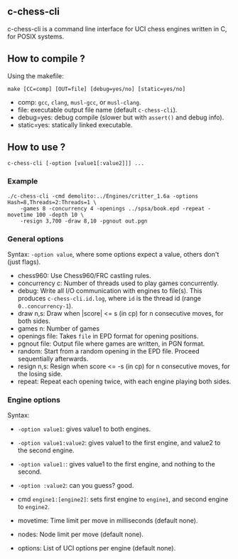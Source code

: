 ## c-chess-cli

c-chess-cli is a command line interface for UCI chess engines written in C, for POSIX systems.

## How to compile ?

Using the makefile:
```
make [CC=comp] [OUT=file] [debug=yes/no] [static=yes/no]
```
- comp: `gcc`, `clang`, `musl-gcc`, or `musl-clang`.
- file: executable output file name (default `c-chess-cli`).
- debug=yes: debug compile (slower but with `assert()` and debug info).
- static=yes: statically linked executable.

## How to use ?

`c-chess-cli [-option [value1[:value2]]] ...`

### Example

```
./c-chess-cli -cmd demolito:../Engines/critter_1.6a -options Hash=8,Threads=2:Threads=1 \
    -games 8 -concurrency 4 -openings ../spsa/book.epd -repeat -movetime 100 -depth 10 \
    -resign 3,700 -draw 8,10 -pgnout out.pgn
```

### General options

Syntax: `-option value`, where some options expect a value, others don't (just flags).

- chess960: Use Chess960/FRC castling rules.
- concurrency c: Number of threads used to play games concurrently.
- debug: Write all I/O communication with engines to file(s). This produces `c-chess-cli.id.log`,
where `id` is the thread id (range `0..concurrency-1`).
- draw n,s: Draw when |score| <= s (in cp) for n consecutive moves, for both sides.
- games n: Number of games
- openings file: Takes `file` in EPD format for opening positions.
- pgnout file: Output file where games are written, in PGN format.
- random: Start from a random opening in the EPD file. Proceed sequentially afterwards.
- resign n,s: Resign when score <= -s (in cp) for n consecutive moves, for the losing side.
- repeat: Repeat each opening twice, with each engine playing both sides.

### Engine options

Syntax:
- `-option value1`: gives value1 to both engines.
- `-option value1:value2`: gives value1 to the first engine, and value2 to the second engine.
- `-option value1:`: gives value1 to the first engine, and nothing to the second.
- `-option :value2`: can you guess? good.

- cmd `engine1:[engine2]`: sets first engine to `engine1`, and second engine to `engine2`.
- movetime: Time limit per move in milliseconds (default none).
- nodes: Node limit per move (default none).
- options: List of UCI options per engine (default none).
